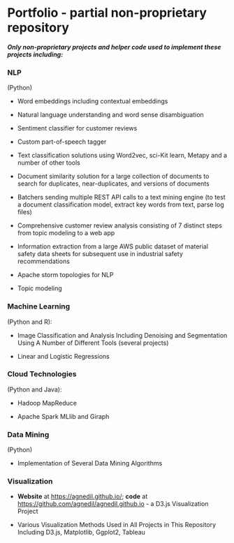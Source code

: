 # Portfolio - partial non-proprietary repository

**_Only non-proprietary projects and helper code used to implement these projects including:_**

### NLP
(Python)

* Word embeddings including contextual embeddings

* Natural language understanding and word sense disambiguation

* Sentiment classifier for customer reviews

* Custom part-of-speech tagger

* Text classification solutions using Word2vec, sci-Kit learn, Metapy and a number of other tools

* Document similarity solution for a large collection of documents to search for duplicates, near-duplicates, and versions of documents

* Batchers sending multiple REST API calls to a text mining engine (to test a document classification model, extract key words from text, parse log files)

* Comprehensive customer review analysis consisting of 7 distinct steps from topic modeling to a web app

* Information extraction from a large AWS public dataset of material safety data sheets for subsequent use in industrial safety recommendations

* Apache storm topologies for NLP

* Topic modeling

### Machine Learning
(Python and R):

* Image Classification and Analysis Including Denoising and Segmentation Using A Number of Different Tools (several projects)

* Linear and Logistic Regressions

### Cloud Technologies
(Python and Java):

* Hadoop MapReduce

* Apache Spark MLlib and Giraph

### Data Mining
(Python)

* Implementation of Several Data Mining Algorithms

### Visualization
* **Website** at https://agnedil.github.io/; **code** at https://github.com/agnedil/agnedil.github.io - a D3.js Visualization Project

* Various Visualization Methods Used in All Projects in This Repository Including D3.js, Matplotlib, Ggplot2, Tableau
